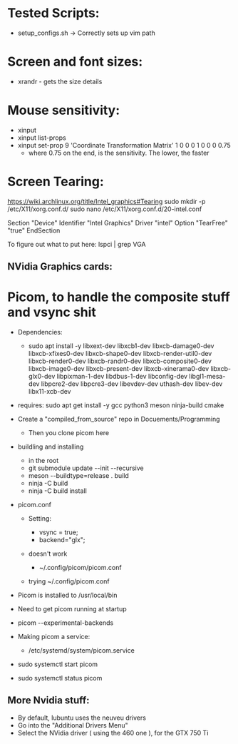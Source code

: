 # Tested Scripts:
* setup_configs.sh -> Correctly sets up vim path

# Screen and font sizes:
* xrandr - gets the size details

# Mouse sensitivity:
* xinput
* xinput list-props <mouse-id>
* xinput set-prop 9 'Coordinate Transformation Matrix' 1 0 0 0 1 0 0 0 0.75
    * where 0.75 on the end, is the sensitivity. The lower, the faster

# Screen Tearing:
https://wiki.archlinux.org/title/Intel_graphics#Tearing
sudo mkdir -p /etc/X11/xorg.conf.d/
sudo nano /etc/X11/xorg.conf.d/20-intel.conf

Section "Device"
   Identifier  "Intel Graphics"
   Driver      "intel"
   Option      "TearFree"    "true"
EndSection

To figure out what to put here:
lspci | grep VGA

## NVidia Graphics cards:
# Picom, to handle the composite stuff and vsync shit

* Dependencies:
    * sudo apt install -y libxext-dev libxcb1-dev libxcb-damage0-dev libxcb-xfixes0-dev libxcb-shape0-dev libxcb-render-util0-dev libxcb-render0-dev libxcb-randr0-dev libxcb-composite0-dev libxcb-image0-dev libxcb-present-dev libxcb-xinerama0-dev libxcb-glx0-dev libpixman-1-dev libdbus-1-dev libconfig-dev libgl1-mesa-dev libpcre2-dev libpcre3-dev libevdev-dev uthash-dev libev-dev libx11-xcb-dev

* requires: sudo apt get install -y gcc python3 meson ninja-build cmake
 
* Create a "compiled_from_source" repo in Docuements/Programming
    * Then you clone picom here

* buildling and installing
    * in the root
    * git submodule update --init --recursive
    * meson --buildtype=release . build
    * ninja -C build
    * ninja -C build install

* picom.conf
    * Setting:
        * vsync = true;
        * backend="glx";
    * doesn't work
        * ~/.config/picom/picom.conf

    * trying ~/.config/picom.conf

* Picom is installed to /usr/local/bin

* Need to get picom running at startup
* picom --experimental-backends

* Making picom a service:
    * /etc/systemd/system/picom.service

* sudo systemctl start picom 
* sudo systemctl status picom 

## More Nvidia stuff:
* By default, lubuntu uses the neuveu drivers
* Go into the "Additional Drivers Menu"
* Select the NVidia driver ( using the 460 one ), for the GTX 750 Ti

